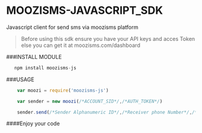 # MOOZISMS-JAVASCRIPT_SDK
Javascript client for send sms via moozisms platform

>Before using this sdk ensure you have your API keys and acces Token else you can get it at moozisms.com/dashboard

###INSTALL MODULE
```javascript
   npm install moozisms-js
```

###USAGE
```javascript
    var moozi = require('moozisms-js')

    var sender = new moozi(/*ACCOUNT_SID*/,/*AUTH_TOKEN*/)

    sender.send(/*Sender Alphanumeric ID*/,/*Receiver phone Number*/,/*Message Body*/);
```

####Enjoy your code
